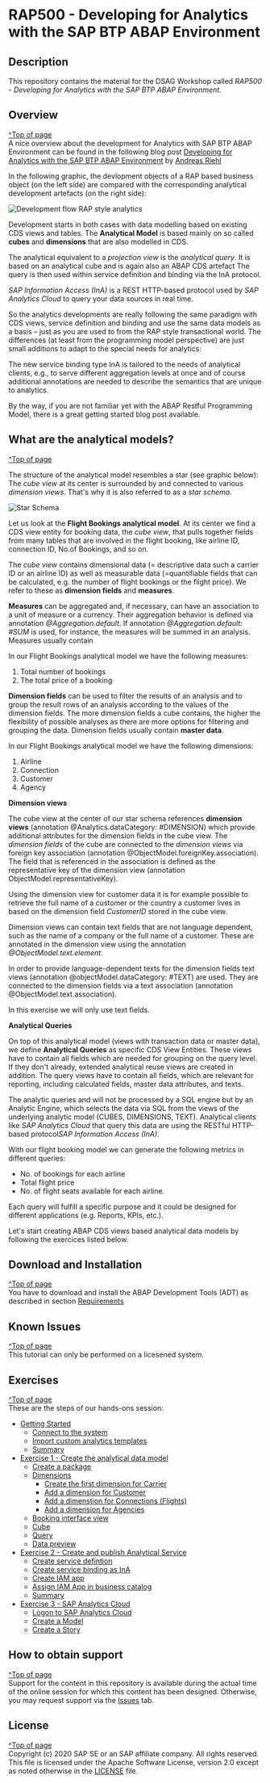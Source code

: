 # RAP500 - Developing for Analytics with the SAP BTP ABAP Environment

## Description

This repository contains the material for the DSAG Workshop called *RAP500 - Developing for Analytics with the SAP BTP ABAP Environment.*   

## Overview
[^Top of page](README.md)  
A nice overview about the development for Analytics with SAP BTP ABAP Environment can be found in the following blog post [Developing for Analytics with the SAP BTP ABAP Environment](https://blogs.sap.com/2021/02/11/developing-for-analytics-with-the-sap-btp-abap-environment/) by [Andreas Riehl](https://people.sap.com/andreas.riehl)

In the following graphic, the devlopment objects of a RAP based business object (on the left side) are compared with the corresponding analytical development artefacts (on the right side):

 ![Development flow RAP style analytics](images/0010.png)

Development starts in both cases with data modelling based on existing CDS views and tables. The **Analytical Model** is based mainly on so called **cubes** and **dimensions** that are also modelled in CDS.  

The analytical equivalent to a *projection view* is the *analytical query*. It is based on an analytical cube and is again also an ABAP CDS artefact
The query is then used within service definition and binding via the InA protocol.

*SAP Information Access (InA)* is a REST HTTP-based protocol used by *SAP Analytics Cloud* to query your data sources in real time.

So the analytics developments are really following the same paradigm with CDS views, service definition and binding and use the same data models as a basis – just as you are used to from the RAP style transactional world. The differences (at least from the programming model perspective) are just small additions to adapt to the special needs for analytics:  

The new service binding type InA is tailored to the needs of analytical clients, e.g., to serve different aggregation levels at once and of course additional annotations are needed to describe the semantics that are unique to analytics.

By the way, if you are not familiar yet with the ABAP Restful Programming Model, there is a great getting started blog post available.

## What are the analytical models?
[^Top of page](README.md) 

The structure of the analytical model resembles a star (see graphic below): The *cube view* at its center is surrounded by and connected to various *dimension views*. That's why it is also referred to as a *star schema*.

 ![Star Schema](images/0020.png)
 
Let us look at the **Flight Bookings analytical model**. At its center we find a CDS view entity for booking data, the *cube view*, that pulls together fields from many tables that are involved in the flight booking, like airline ID, connection ID, No.of Bookings, and so on.

The *cube view* contains dimensional data (= descriptive data such a carrier ID or an airline ID) as well as measurable data (=quantifiable fields that can be calculated, e.g. the number of flight bookings or the flight price). We refer to these as **dimension fields** and **measures**.

**Measures** can be aggregated and, if necessary, can have an association to a unit of measure or a currency. Their aggregation behavior is defined via annotation *@Aggregation.default*. If annotation *@Aggregation.default: #SUM* is used, for instance, the measures will be summed in an analysis. Measures usually contain 

In our Flight Bookings analytical model we have the following measures:  

1. Total number of bookings  
2. The total price of a booking  

**Dimension fields** can be used to filter the results of an analysis and to group the result rows of an analysis according to the values of the dimension fields. The more dimension fields a cube contains, the higher the flexibility of possible analyses as there are more options for filtering and grouping the data. Dimension fields usually contain **master data**.

In our Flight Bookings analytical model we have the following dimensions:  

1. Airline
2. Connection
3. Customer
4. Agency   

**Dimension views**

The cube view at the center of our star schema references **dimension views** (annotation @Analytics.dataCategory: #DIMENSION) which provide additional attributes for the dimension fields in the cube view. The *dimension fields* of the cube are connected to the *dimension views* via foreign key association (annotation @ObjectModel.foreignKey.association). The field that is referenced in the association is defined as the representative key of the dimension view (annotation ObjectModel.representativeKey).

Using the dimension view for customer data it is for example possible to retrieve the full name of a customer or the country a customer lives in based on the dimension field *CustomerID* stored in the cube view.

Dimension views can contain text fields that are not language dependent, such as the name of a company or the full name of a customer. These are annotated in the dimension view using the annotation *@ObjectModel.text.element*. 

In order to provide language-dependent texts for the dimension fields text views (annotation @objectModel.dataCategory: #TEXT) are used. They are connected to the dimension fields via a text association (annotation @ObjectModel.text.association).  

In this exercise we will only use text fields.

**Analytical Queries**

On top of this analytical model (views with transaction data or master data),  we define **Analytical Queries** as specific CDS View Entities. These views have to contain all fields which are needed for grouping on the query level. If they don't already, extended analytical reuse views are created in addition. The query views have to contain all fields, which are relevant for reporting, including calculated fields, master data attributes, and texts.

The analytic queries and will not be processed by a SQL engine but by an Analytic Engine, which selects the data via SQL from the views of the underlying analytic model (CUBES, DIMENSIONS, TEXT). Analytical clients like *SAP Analytics Cloud* that query this data are using the RESTful HTTP-based protocol*SAP Information Access (InA)*.

With our flight booking model we can generate the following metrics in different queries:

- No. of bookings for each airline
- Total flight price 
- No. of flight seats available for each airline. 

Each query will fulfill a specific purpose and it could be designed for different applications (e.g. Reports, KPIs, etc.).  

Let's start creating ABAP CDS views based analytical data models by following the exercices listed below.

## Download and Installation
[^Top of page](README.md)  
You have to download and install the ABAP Development Tools (ADT) as described in section [Requirements](#requirements)

## Known Issues
[^Top of page](README.md)  
This tutorial can only be performed on a licesened system. 

## Exercises
[^Top of page](README.md)  
These are the steps of our hands-ons session:

- [Getting Started](exercises/ex0/)
    - [Connect to the system](exercises/ex0#connect-to-the-system)  
    - [Import custom analytics templates](exercises/ex0#import-templates-for-analytical-cds-views)  
    - [Summary](exercises/ex0#summary)  
- [Exercise 1 - Create the analytical data model](exercises/ex1/README.md)  
    - [Create a package](exercises/ex1#create-a-package)
    - [Dimensions](exercises/ex1#dimensions)  
        - [Create the first dimension for Carrier](exercises/ex1#create-the-first-dimension-for-carrier)    
        - [Add a dimension for Customer](exercises/ex1#add-a-dimension-for-customer)  
        - [Add a dimenstion for Connections (Flights)](exercises/ex1#add-a-dimenstion-for-connections-flights)  
        - [Add a dimension for Agencies](exercises/ex1#add-a-dimension-for-agencies)  
     - [Booking interface view](exercises/ex1#booking-interface-view)  
     - [Cube](exercises/ex1#cube)  
     - [Query](exercises/ex1#query)  
     - [Data preview](exercises/ex1#data-preview)
- [Exercise 2 - Create and publish Analytical Service](exercises/ex2/README.md)      
     - [Create service defintion](exercises/ex2#create-service-definition)  
     - [Create service binding as InA](exercises/ex2#create-service-binding-as-ina)  
     - [Create IAM app](exercises/ex2#create-iam-app)  
    - [Assign IAM App in business catalog](exercises/ex2#assign-iam-app-in-business-catalog)   
    - [Summary](exercises/ex1#exercises/ex2#summary)     
- [Exercise 3 - SAP Analytics Cloud](exercises/ex3/README.md)  
    - [Logon to SAP Analytics Cloud](exercises/ex3#sap-analytics-cloud)  
    - [Create a Model](exercises/ex3#create-model)  
    - [Create a Story](exercises/ex3#create-story)  
   
    
## How to obtain support
[^Top of page](README.md)  
Support for the content in this repository is available during the actual time of the online session for which this content has been designed. Otherwise, you may request support via the [Issues](../../issues) tab.

## License
[^Top of page](README.md)  
Copyright (c) 2020 SAP SE or an SAP affiliate company. All rights reserved. This file is licensed under the Apache Software License, version 2.0 except as noted otherwise in the [LICENSE](LICENSES/Apache-2.0.txt) file.
